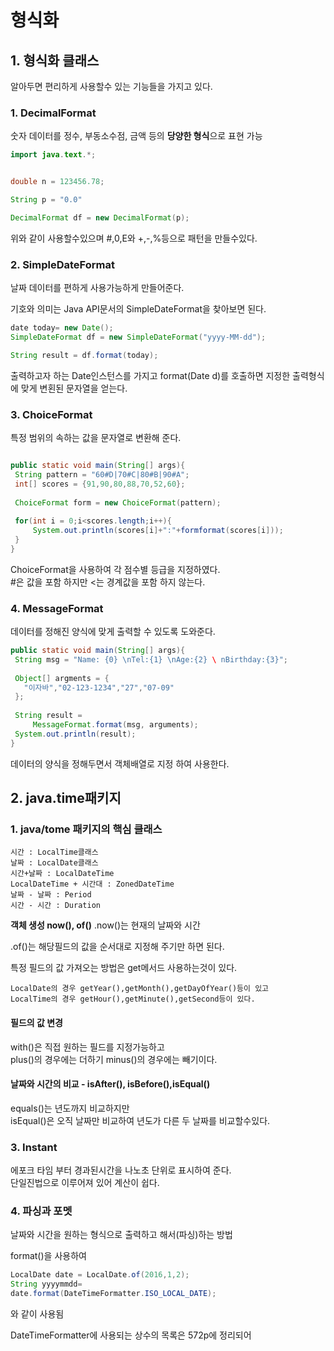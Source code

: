 # 형식화
## 1. 형식화 클래스
알아두면 편리하게 사용할수 있는 기능들을 가지고 있다.

### 1. DecimalFormat

숫자 데이터를 정수, 부동소수점, 금액 등의 **당양한 형식**으로 표현 가능      
```java
import java.text.*;


double n = 123456.78;

String p = "0.0"

DecimalFormat df = new DecimalFormat(p);

```
위와 같이 사용할수있으며 
#,0,E와 +,-,%등으로 패턴을 만들수있다.


### 2. SimpleDateFormat
날짜 데이터를 편하게 사용가능하게 만들어준다.     

기호와 의미는 Java API문서의 SimpleDateFormat을 찾아보면 된다.
 
 ```java
 date today= new Date();
 SimpleDateFormat df = new SimpleDateFormat("yyyy-MM-dd");
 
 String result = df.format(today);
 
 ```
 
 출력하고자 하는 Date인스턴스를 가지고  format(Date d)를 호출하면 지정한 출력형식에 맞게 변횐된 문자열을 얻는다.
 
 
       
 ### 3. ChoiceFormat
 특정 범위의 속하는 값을 문자열로 변환해 준다.        
 ```java
 
 public static void main(String[] args){
  String pattern = "60#D|70#C|80#B|90#A";
  int[] scores = {91,90,80,88,70,52,60};
  
  ChoiceFormat form = new ChoiceFormat(pattern);
  
  for(int i = 0;i<scores.length;i++){
      System.out.println(scores[i]+":"+formformat(scores[i]));
  }
 }
 ```
 ChoiceFormat을 사용하여 각 점수별 등급을 지정하였다.     
 #은 값을 포함 하지만 <는 경계값을 포함 하지 않는다.
 
 ### 4. MessageFormat
 
 데이터를 정해진 양식에 맞게 출력할 수 있도록 도와준다.
 ```java
public static void main(String[] args){
  String msg = "Name: {0} \nTel:{1} \nAge:{2} \ nBirthday:{3}";
  
  Object[] argments = {
    "이자바","02-123-1234","27","07-09"
  };
  
  String result =
      MessageFormat.format(msg, arguments);
  System.out.println(result);
}
 ```
 데이터의 양식을 정해두면서 객체배열로 지정 하여 사용한다.
 
 
## 2. java.time패키지
### 1. java/tome 패키지의 핵심 클래스

    시간 : LocalTime클래스
    날짜 : LocalDate클래스
    시간+날짜 : LocalDateTime
    LocalDateTime + 시간대 : ZonedDateTime
    날짜 - 날짜 : Period
    시간 - 시간 : Duration      
    
**객체 생성 now(), of()**
.now()는 현재의 날짜와 시간    
  
.of()는 해당필드의 값을 순서대로 지정해 주기만 하면 된다.     


특정 필드의 값 가져오는 방법은 get메서드 사용하는것이 있다.    

    LocalDate의 경우 getYear(),getMonth(),getDayOfYear()등이 있고     
    LocalTime의 경우 getHour(),getMinute(),getSecond등이 있다.      
    
    
#### 필드의 값 변경
with()은 직접 원하는 필드를 지정가능하고        
plus()의 경우에는 더하기 minus()의 경우에는 빼기이다.     

#### 날짜와 시간의 비교 - isAfter(), isBefore(),isEqual()
equals()는 년도까지 비교하지만     
isEqual()은 오직 날짜만 비교하여 년도가 다른 두 날짜를 비교할수있다.


### 3. Instant
에포크 타임 부터 경과된시간을 나노초 단위로 표시하여 준다.     
단일진법으로 이루어져 있어 계산이 쉽다.    

### 4. 파싱과 포멧
날짜와 시간을 원하는 형식으로 출력하고 해서(파싱)하는 방법

format()을 사용하여
```java
LocalDate date = LocalDate.of(2016,1,2);
String yyyymmdd=
date.format(DateTimeFormatter.ISO_LOCAL_DATE);
```
와 같이 사용됨    

DateTimeFormatter에 사용되는 상수의 목록은 572p에 정리되어 
